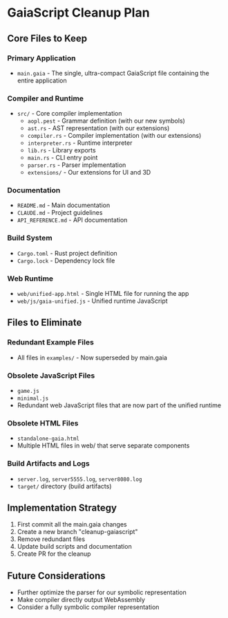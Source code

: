# GaiaScript Cleanup Plan

## Core Files to Keep

### Primary Application
- `main.gaia` - The single, ultra-compact GaiaScript file containing the entire application

### Compiler and Runtime
- `src/` - Core compiler implementation
  - `aopl.pest` - Grammar definition (with our new symbols)
  - `ast.rs` - AST representation (with our extensions)
  - `compiler.rs` - Compiler implementation (with our extensions)
  - `interpreter.rs` - Runtime interpreter
  - `lib.rs` - Library exports
  - `main.rs` - CLI entry point
  - `parser.rs` - Parser implementation
  - `extensions/` - Our extensions for UI and 3D

### Documentation
- `README.md` - Main documentation
- `CLAUDE.md` - Project guidelines
- `API_REFERENCE.md` - API documentation

### Build System
- `Cargo.toml` - Rust project definition
- `Cargo.lock` - Dependency lock file

### Web Runtime
- `web/unified-app.html` - Single HTML file for running the app
- `web/js/gaia-unified.js` - Unified runtime JavaScript

## Files to Eliminate

### Redundant Example Files
- All files in `examples/` - Now superseded by main.gaia

### Obsolete JavaScript Files
- `game.js`
- `minimal.js`
- Redundant web JavaScript files that are now part of the unified runtime

### Obsolete HTML Files
- `standalone-gaia.html`
- Multiple HTML files in web/ that serve separate components

### Build Artifacts and Logs
- `server.log`, `server5555.log`, `server8080.log`
- `target/` directory (build artifacts)

## Implementation Strategy

1. First commit all the main.gaia changes
2. Create a new branch "cleanup-gaiascript"
3. Remove redundant files
4. Update build scripts and documentation
5. Create PR for the cleanup

## Future Considerations

- Further optimize the parser for our symbolic representation
- Make compiler directly output WebAssembly
- Consider a fully symbolic compiler representation